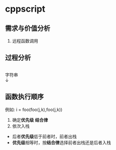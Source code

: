 # cppscript

## 需求与价值分析
1. 远程函数调用
## 过程分析
```flow
```
字符串<br>
↓<br>

## 函数执行顺序
例如: i = foo(foo(j,k),foo(j,k))

1. 确定**优先级** **结合律**
1. 依次入栈
* 后者**优先级**低于前者时，前者出栈
* **优先级**相等时，按**结合律**选择前者出栈还是后者入栈